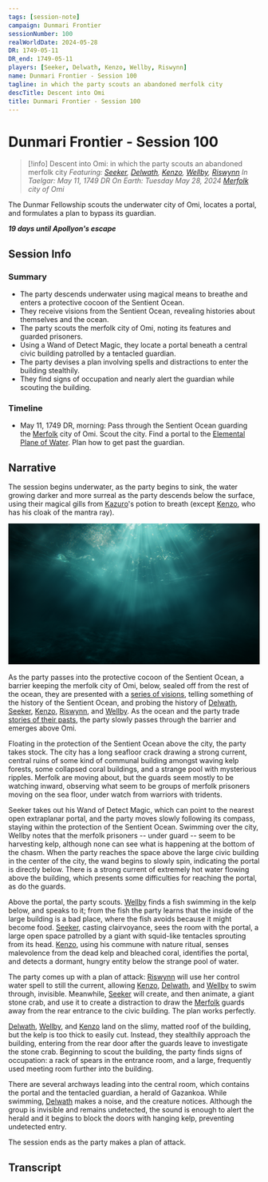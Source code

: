 ```yaml
---
tags: [session-note]
campaign: Dunmari Frontier
sessionNumber: 100
realWorldDate: 2024-05-28
DR: 1749-05-11
DR_end: 1749-05-11
players: [Seeker, Delwath, Kenzo, Wellby, Riswynn]
name: Dunmari Frontier - Session 100
tagline: in which the party scouts an abandoned merfolk city
descTitle: Descent into Omi
title: Dunmari Frontier - Session 100
---
```

# Dunmari Frontier - Session 100

>[!info] Descent into Omi: in which the party scouts an abandoned merfolk city
> *Featuring: [Seeker](<../../../people/pcs/dunmar-fellowship/seeker.md>), [Delwath](<../../../people/pcs/dunmar-fellowship/delwath.md>), [Kenzo](<../../../people/pcs/dunmar-fellowship/kenzo.md>), [Wellby](<../../../people/pcs/dunmar-fellowship/wellby.md>), [Riswynn](<../../../people/pcs/dunmar-fellowship/riswynn.md>)*
> *In Taelgar: May 11, 1749 DR*
> *On Earth: Tuesday May 28, 2024*
> *[Merfolk](<../../../species/unusual-species/merfolk.md>) city of Omi*

The Dunmar Fellowship scouts the underwater city of Omi, locates a portal, and formulates a plan to bypass its guardian.

***19 days until Apollyon's escape***
## Session Info
### Summary
- The party descends underwater using magical means to breathe and enters a protective cocoon of the Sentient Ocean.
- They receive visions from the Sentient Ocean, revealing histories about themselves and the ocean.
- The party scouts the merfolk city of Omi, noting its features and guarded prisoners.
- Using a Wand of Detect Magic, they locate a portal beneath a central civic building patrolled by a tentacled guardian.
- The party devises a plan involving spells and distractions to enter the building stealthily.
- They find signs of occupation and nearly alert the guardian while scouting the building.

### Timeline
- May 11, 1749 DR, morning: Pass through the Sentient Ocean guarding the [Merfolk](<../../../species/unusual-species/merfolk.md>) city of Omi. Scout the city. Find a portal to the [Elemental Plane of Water](<../../../cosmology/multiverse/energy-realms/elemental-realms/elemental-plane-of-water.md>). Plan how to get past the guardian. 
## Narrative
The session begins underwater, as the party begins to sink, the water growing darker and more surreal as the party descends below the surface, using their magical gills from [Kazuro](<../../../people/other-nonhumans/kazuro.md>)'s potion to breath (except [Kenzo](<../../../people/pcs/dunmar-fellowship/kenzo.md>), who has his cloak of the mantra ray). 

![Sentient Ocean](../../../assets/sentient-ocean.png)

As the party passes into the protective cocoon of the Sentient Ocean, a barrier keeping the merfolk city of Omi, below, sealed off from the rest of the ocean, they are presented with a [series of visions](<../dreams-and-visions/visions-of-the-sentient-ocean.md>), telling something of the history of the Sentient Ocean, and probing the history of [Delwath](<../../../people/pcs/dunmar-fellowship/delwath.md>), [Seeker](<../../../people/pcs/dunmar-fellowship/seeker.md>), [Kenzo](<../../../people/pcs/dunmar-fellowship/kenzo.md>), [Riswynn](<../../../people/pcs/dunmar-fellowship/riswynn.md>), and [Wellby](<../../../people/pcs/dunmar-fellowship/wellby.md>). As the ocean and the party trade [stories of their pasts](<../dreams-and-visions/visions-of-the-sentient-ocean.md>), the party slowly passes through the barrier and emerges above Omi.

Floating in the protection of the Sentient Ocean above the city, the party takes stock. The city has a long seafloor crack drawing a strong current, central ruins of some kind of communal building amongst waving kelp forests, some collapsed coral buildings, and a strange pool with mysterious ripples. Merfolk are moving about, but the guards seem mostly to be watching inward, observing what seem to be groups of merfolk prisoners moving on the sea floor, under watch from warriors with tridents. 

Seeker takes out his Wand of Detect Magic, which can point to the nearest open extraplanar portal, and the party moves slowly following its compass, staying within the protection of the Sentient Ocean. Swimming over the city, Wellby notes that the merfolk prisoners -- under guard -- seem to be harvesting kelp, although none can see what is happening at the bottom of the chasm. When the party reaches the space above the large civic building in the center of the city, the wand begins to slowly spin, indicating the portal is directly below. There is a strong current of extremely hot water flowing above the building, which presents some difficulties for reaching the portal, as do the guards. 

Above the portal, the party scouts. [Wellby](<../../../people/pcs/dunmar-fellowship/wellby.md>) finds a fish swimming in the kelp below, and speaks to it; from the fish the party learns that the inside of the large building is a bad place, where the fish avoids because it might become food. [Seeker](<../../../people/pcs/dunmar-fellowship/seeker.md>), casting clairvoyance, sees the room with the portal, a large open space patrolled by a giant with squid-like tentacles sprouting from its head. [Kenzo](<../../../people/pcs/dunmar-fellowship/kenzo.md>), using his commune with nature ritual, senses malevolence from the dead kelp and bleached coral, identifies the portal, and detects a dormant, hungry entity below the strange pool of water. 

The party comes up with a plan of attack: [Riswynn](<../../../people/pcs/dunmar-fellowship/riswynn.md>) will use her control water spell to still the current, allowing [Kenzo](<../../../people/pcs/dunmar-fellowship/kenzo.md>), [Delwath](<../../../people/pcs/dunmar-fellowship/delwath.md>), and [Wellby](<../../../people/pcs/dunmar-fellowship/wellby.md>) to swim through, invisible. Meanwhile, [Seeker](<../../../people/pcs/dunmar-fellowship/seeker.md>) will create, and then animate, a giant stone crab, and use it to create a distraction to draw the [Merfolk](<../../../species/unusual-species/merfolk.md>) guards away from the rear entrance to the civic building. The plan works perfectly. 

[Delwath](<../../../people/pcs/dunmar-fellowship/delwath.md>), [Wellby](<../../../people/pcs/dunmar-fellowship/wellby.md>), and [Kenzo](<../../../people/pcs/dunmar-fellowship/kenzo.md>) land on the slimy, matted roof of the building, but the kelp is too thick to easily cut. Instead, they stealthily approach the building, entering from the rear door after the guards leave to investigate the stone crab. Beginning to scout the building, the party finds signs of occupation: a rack of spears in the entrance room, and a large, frequently used meeting room further into the building. 

There are several archways leading into the central room, which contains the portal and the tentacled guardian, a herald of Gazankoa. While swimming, [Delwath](<../../../people/pcs/dunmar-fellowship/delwath.md>) makes a noise, and the creature notices. Although the group is invisible and remains undetected, the sound is enough to alert the herald and it begins to block the doors with hanging kelp, preventing undetected entry. 

The session ends as the party makes a plan of attack. 

## Transcript

